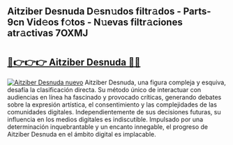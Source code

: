 ## Aitziber Desnuda D𝚎sn𝚞dos filtr𝚊dos - Parts-9cn Vid𝚎os f𝚘tos - N𝚞evas filtr𝚊ciones atr𝚊ctivas 7OXMJ

# <h2><a href="http://mb7vxb.tromn.icu/?c=Aitziber+Desnuda">🔗👉👉👉 Aitziber Desnuda 🔗🔗</a></h2>

[![Aitziber Desnuda nuevo](https://i.imgur.com/pEAQMta.gif)](http://mb7vxb.tromn.icu/?c=Aitziber+Desnuda)
Aitziber Desnuda, una figura compleja y esquiva, desafía la clasificación directa. Su método único de interactuar con audiencias en línea ha fascinado y provocado críticas, generando debates sobre la expresión artística, el consentimiento y las complejidades de las comunidades digitales. Independientemente de sus decisiones futuras, su influencia en los medios digitales es indiscutible. Impulsado por una determinación inquebrantable y un encanto innegable, el progreso de Aitziber Desnuda en el ámbito digital es implacable.
